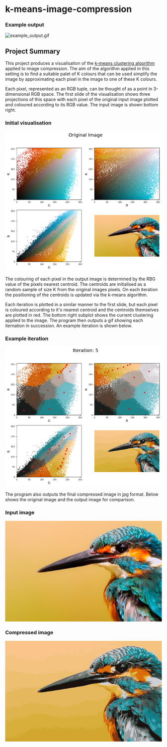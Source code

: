 # k-means-image-compression

### Example output

![example_output.gif](example_output.gif "Example output gif")

## Project Summary

This project produces a visualisation of the [k-means clustering algorithm](https://en.wikipedia.org/wiki/K-means_clustering) applied to image compression. The aim of the algorithm applied in this setting is to find a suitable palet of K colours that can be used simplify the image by approximating each pixel in the image to one of these K colours.

Each pixel, represented as an RGB tuple, can be thought of as a point in 3-dimensional RGB space. The first slide of the visualisation shows three projections of this space with each pixel of the original input image plotted and coloured according to its RGB value. The input image is shown bottom right.

### Initial visualisation

![Example initial iteration](iteration_00.png "Example initial visualisation")

The colouring of each pixel in the output image is determined by the RBG value of the pixels nearest centroid. The centroids are initialised as a random sample of size K from the original images pixels. On each iteration the positioning of the centroids is updated via the k-means algorithm.

Each iteration is plotted in a similar manner to the first slide, but each pixel is coloured according to it's nearest centroid and the centroids themselves are plotted in red. The bottom right subplot shows the current clustering applied to the image. The program then outputs a gif showing each iternation in succession. An example iteration is shown below.

### Example iteration

![iteration_05.png](iteration_05.png "Example iteration")

The program also outputs the final compressed image in jpg format. Below shows the original image and the output image for comparison.

### Input image

![example_img.jpg](example_img.jpg "Example input")

### Compressed image

![example_output.jpg](example_output.jpg "Example output")
